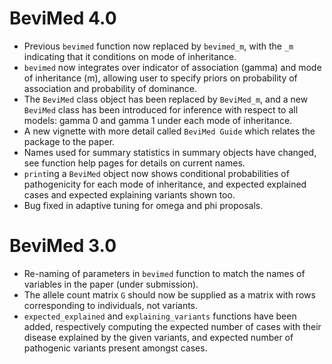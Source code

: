 # BeviMed 4.0

* Previous `bevimed` function now replaced by `bevimed_m`, with the `_m` indicating that it conditions on mode of inheritance. 
* `bevimed` now integrates over indicator of association (gamma) and mode of inheritance (m), allowing user to specify priors on probability of association and probability of dominance.
* The `BeviMed` class object has been replaced by `BeviMed_m`, and a new `BeviMed` class has been introduced for inference with respect to all models: gamma 0 and gamma 1 under each mode of inheritance.
* A new vignette with more detail called `BeviMed Guide` which relates the package to the paper.
* Names used for summary statistics in summary objects have changed, see function help pages for details on current names. 
* `print`ing a `BeviMed` object now shows conditional probabilities of pathogenicity for each mode of inheritance, and expected explained cases and expected explaining variants shown too.
* Bug fixed in adaptive tuning for omega and phi proposals.

# BeviMed 3.0

* Re-naming of parameters in `bevimed` function to match the names of variables in the paper (under submission). 
* The allele count matrix `G` should now be supplied as a matrix with rows corresponding to individuals, not variants.
* `expected_explained` and `explaining_variants` functions have been added, respectively computing the expected number of cases with their disease explained by the given variants, and expected number of pathogenic variants present amongst cases.
